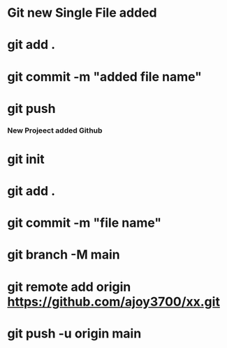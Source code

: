 # Git new Single File added 
# git add .
# git commit -m "added file name"
# git push




### New Projeect added Github

# git init 
# git add .
# git commit -m "file name"
# git branch -M main
# git remote add origin https://github.com/ajoy3700/xx.git
# git push -u origin main


